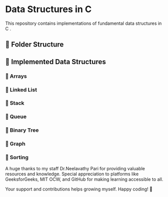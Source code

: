 # Data Structures in C

This repository contains implementations of fundamental data structures in C .

## 📂 Folder Structure

## 📌 Implemented Data Structures

### 🔹 Arrays
### 🔹 Linked List
### 🔹 Stack
### 🔹 Queue
### 🔹 Binary Tree
### 🔹 Graph
### 🔹  Sorting


  
A huge thanks to my staff Dr.Neelavathy Pari  for providing valuable resources and knowledge. Special appreciation to platforms like GeeksforGeeks, MIT OCW, and GitHub for making learning accessible to all.

Your support and contributions helps growing myself. Happy coding! 🚀
